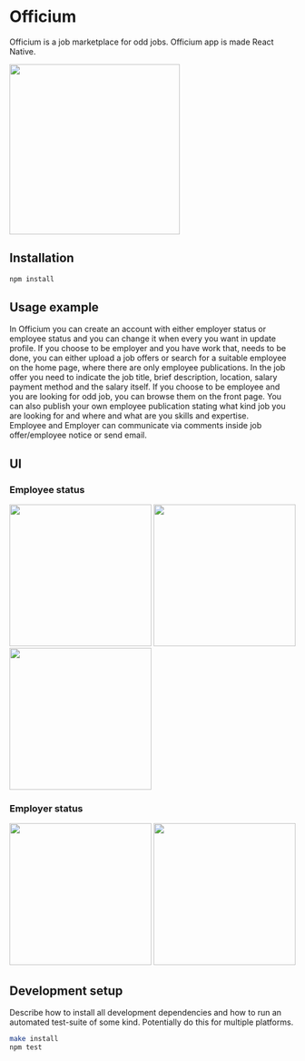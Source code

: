 # Officium

Officium is a job marketplace for odd jobs. Officium app is made React Native.

<img src="https://user-images.githubusercontent.com/74305561/111032729-52e7c500-8416-11eb-8491-0a85d8a75c7c.PNG" width="300">


## Installation

```sh
npm install
```

## Usage example

In Officium you can create an account with either employer status or employee status and you can change it when every you want in update profile. If you choose to be employer and you have work that, needs to be done, you can either upload a job offers or search for a suitable employee on the home page, where there are only employee publications. In the job offer you need to indicate the job title, brief description, location, salary payment method and the salary itself. 
If you choose to be employee and you are looking for odd job, you can browse them on the front page. You can also publish your own employee publication stating what kind job you are looking for and where and what are you skills and expertise.  
Employee and Employer can communicate via comments inside job offer/employee notice or send email.

## UI

### Employee status
<img src="https://user-images.githubusercontent.com/74305561/111032898-34ce9480-8417-11eb-9b04-6b395b776128.PNG" width="250"> <img src="https://user-images.githubusercontent.com/74305561/111032899-37c98500-8417-11eb-95ea-bc5c1b65dcf6.PNG" width="250"> <img src="https://user-images.githubusercontent.com/74305561/111032903-3ac47580-8417-11eb-877a-439487262b7c.PNG" width="250">

### Employer status
<img src="https://user-images.githubusercontent.com/74305561/111032908-40ba5680-8417-11eb-9ace-e94fab2ec2a2.PNG" width="250"> <img src="https://user-images.githubusercontent.com/74305561/111032911-49ab2800-8417-11eb-8ad1-d067c7ee905d.PNG" width="250">

## Development setup

Describe how to install all development dependencies and how to run an automated test-suite of some kind. Potentially do this for multiple platforms.

```sh
make install
npm test
```
